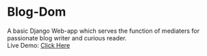 # Blog-Dom
A basic Django Web-app which serves the function of mediaters for passionate blog writer and curious reader.<br />
Live Demo:
[Click Here](http://hrishabh6.pythonanywhere.com/)
